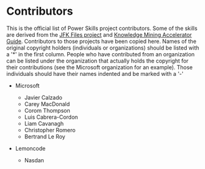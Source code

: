 # Contributors

This is the official list of Power Skills project contributors.
Some of the skills are derived from the [JFK Files project](https://github.com/microsoft/AzureSearch_JFK_Files)
and [Knowledge Mining Accelerator Guide](https://github.com/Azure-Samples/azure-search-knowledge-mining).
Contributors to those projects have been copied here.
Names of the original copyright holders (individuals or organizations)
should be listed with a '*' in the first column. People who have 
contributed from an organization can be listed under the organization
that actually holds the copyright for their contributions (see the 
Microsoft organization for an example). Those individuals should have
their names indented and be marked with a '-'
 
* Microsoft
  - Javier Calzado
  - Carey MacDonald
  - Corom Thompson
  - Luis Cabrera-Cordon
  - Liam Cavanagh
  - Christopher Romero
  - Bertrand Le Roy

* Lemoncode
  - Nasdan